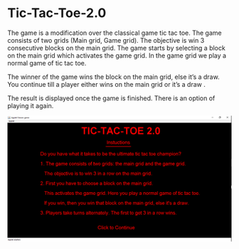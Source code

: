 # Tic-Tac-Toe-2.0

The game is a modification over the classical game tic tac toe. The game consists of two grids (Main grid, Game grid).
The objective is win 3 consecutive blocks on the main grid. The game starts by selecting a block on the main grid which activates the game grid. In the game grid we play a normal game of tic tac toe. 

The winner of the game wins the block on the main grid, else it’s a draw. You continue till a player either wins on the main grid or it’s a draw .

The result is displayed once the game is finished. There is an option of playing it again.

![](images/instructions.png)
